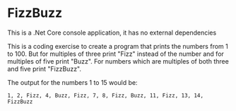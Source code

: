 ﻿FizzBuzz
========

This is a .Net Core console application, it has no external dependencies

This is a coding exercise to create a program that prints the numbers from 1 to 100. But for multiples of three print "Fizz" instead of the number and for multiples of five print "Buzz". For numbers which are multiples of both three and five print "FizzBuzz".

The output for the numbers 1 to 15 would be:

`1, 2, Fizz, 4, Buzz, Fizz, 7, 8, Fizz, Buzz, 11, Fizz, 13, 14, FizzBuzz`